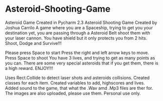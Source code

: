 # Asteroid-Shooting-Game
Asteroid Game Created in Pycharm 2.3
Asteroid Shooting Game
Created by Joshua Carrilo
A game where you are a Spaceship, trying to get you your destination yet, you are passing through a Asteroid Belt shoot them with your laser cannon. You have shield but it only protects you from 2 hits. Shoot, Dodge and Survive!!!


Please press Space to start
Press the right and left arrow keys to move.
Press Space to shoot
You have 3 lives, and trying to get as many points as you can. 
There are some very special asteroids that if you get them, there is a high reward. 
ENJOY!!!


Uses Rect.Collide to detect laser shots and asteroids collisions. Created classes for each item. Created variables to add, highscores and lives. Added sound to the game, that what the .Wav amd .Mp3 files are ther for. The images are also uploaded, please use them. Personal use only.
